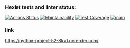 ### Hexlet tests and linter status:
[![Actions Status](https://github.com/evg671ZXC/python-project-52/actions/workflows/hexlet-check.yml/badge.svg)](https://github.com/evg671ZXC/python-project-52/actions)
[![Maintainability](https://api.codeclimate.com/v1/badges/7ab9abab30d19654db81/maintainability)](https://codeclimate.com/github/evg671ZXC/python-project-52/maintainability)
[![Test Coverage](https://api.codeclimate.com/v1/badges/7ab9abab30d19654db81/test_coverage)](https://codeclimate.com/github/evg671ZXC/python-project-52/test_coverage)
[![main](https://github.com/evg671ZXC/python-project-52/actions/workflows/main.yml/badge.svg)](https://github.com/evg671ZXC/python-project-52/actions/workflows/main.yml)

### link
https://python-project-52-8k7d.onrender.com/